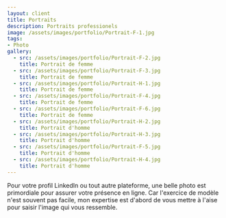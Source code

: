 ```yaml
---
layout: client
title: Portraits
description: Portraits professionels
image: /assets/images/portfolio/Portrait-F-1.jpg
tags: 
- Photo
gallery:
  - src: /assets/images/portfolio/Portrait-F-2.jpg
    title: Portrait de femme
  - src: /assets/images/portfolio/Portrait-F-3.jpg
    title: Portrait de femme
  - src: /assets/images/portfolio/Portrait-H-1.jpg
    title: Portrait de femme
  - src: /assets/images/portfolio/Portrait-F-4.jpg
    title: Portrait de femme
  - src: /assets/images/portfolio/Portrait-F-6.jpg
    title: Portrait de femme
  - src: /assets/images/portfolio/Portrait-H-2.jpg
    title: Portrait d'homme
  - src: /assets/images/portfolio/Portrait-H-3.jpg
    title: Portrait d'homme
  - src: /assets/images/portfolio/Portrait-F-5.jpg
    title: Portrait d'homme
  - src: /assets/images/portfolio/Portrait-H-4.jpg
    title: Portrait d'homme
---
```

Pour votre profil LinkedIn ou tout autre plateforme, une belle photo est primordiale pour assurer votre présence en ligne. Car l'exercice de modèle n'est souvent pas facile, mon expertise est d'abord de vous mettre à l'aise pour saisir l'image qui vous ressemble.

